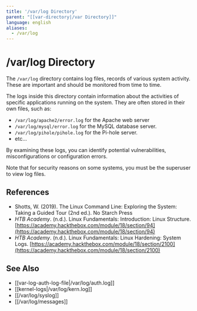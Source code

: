 ```yaml
---
title: '/var/log Directory'
parent: "[[var-directory|/var Directory]]"
language: english
aliases:
  - /var/log
---
```


# /var/log Directory

The `/var/log` directory contains log files, records of various system activity. These are important and should be monitored from time to time.

The logs inside this directory contain information about the activities of specific applications running on the system. They are often stored in their own files, such as:

- `/var/log/apache2/error.log` for the Apache web server
- `/var/log/mysql/error.log` for the MySQL database server.
- `/var/log/pihole/pihole.log` for the Pi-hole server.
- etc...

By examining these logs, you can identify potential vulnerabilities, misconfigurations or configuration errors.

Note that for security reasons on some systems, you must be the superuser to view log files.

## References

- Shotts, W. (2019). <span class="reference-title">The Linux Command Line: Exploring the System: Taking a Guided Tour (2nd ed.)</span>. No Starch Press
- _HTB Academy_. (n.d.). <span class="reference-title">Linux Fundamentals: Introduction: Linux Structure</span>. [https://academy.hackthebox.com/module/18/section/94](https://academy.hackthebox.com/module/18/section/94)
- _HTB Academy_. (n.d.). <span class="reference-title">Linux Fundamentals: Linux Hardening: System Logs</span>. [https://academy.hackthebox.com/module/18/section/2100](https://academy.hackthebox.com/module/18/section/2100)

## See Also

- [[var-log-auth-log-file|/var/log/auth.log]]
- [[kernel-logs|/var/log/kern.log]]
- [[/var/log/syslog]]
- [[/var/log/messages]]
